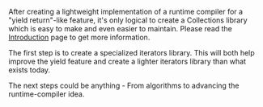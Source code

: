 After creating a lightweight implementation of a runtime compiler for a "yield return"-like feature, it's only logical to create a Collections library which is easy to make and even easier to maintain. Please read the [Introduction](Introduction.md) page to get more information.

The first step is to create a specialized iterators library. This will both help improve the yield feature and create a lighter iterators library than what exists today.

The next steps could be anything - From algorithms to advancing the runtime-compiler idea.